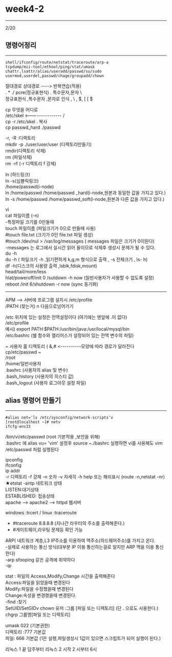 # week4-2
--------------------------------------------


2/20


## 명령어정리   
-------------------------
 ```
shell/ifconfig/route/netstat/traceroute/arp-a   
tcpdump/mii-tool/ethool/ping/stat/umask   
chattr,lsattr/alias/useradd/passwd/su/sudo   
usermod,userdel,passwd/chage/groupadd/chown   
```
절대경로 상대경로   ----> 반복연습(적용)   
.   *       ./  pcre(정규표현식) *.* 특수문자,문자 \   
 정규표현식 ,특수문자 ,문자로 인식 , \ , $, [    \[   \$   

   
cp 무엇을 어디로   
/etc/skel   <---------------     /   
cp -r /etc/skel . 복사   
 cp passwd_hard ./passwd   
   
-r, -R :디렉토리    
mkdir -p ./user/user/user (디렉토리만들기)   
rmdir(디렉토리 삭제)   
rm (파일삭제)   
rm -rf  (-r 디렉토리 f 강제)   
   
   

ln (하드링크)   
ln -s(심볼릭링크)   
/home/passwd(i-node)   
ln /home/passwd /home/passwd _hard(i-node,원본과 동일한 값을 가지고 있다.)   
ln -s /home/passwd /home/passwd_soft(i-node,원본과 다른 값을 가지고 있다.)   
   
vi   
cat 파일이름 (-n)   
-특정파일 크기를 0만들때   
touch 파일이름 (파일크기가 0으로 만들때 사용)   
  #touch file.txt (크기가 0인 file.txt 파일 생성)   
  #touch /dev/nul > /var/log/messages ( messages 파일은 크기가 0이된다)   
  -messages 는 로그에서 실시간 읽어 들이므로  삭제후 생성시 문제가 될 수 있다.   
du -h   
du -h ( 파일크기 -h ,읽기편하게 k,g,m 형식으로 출력 , -s 전체크기 , ls- h)   
df -h(디스크의 사용량 출력 ,lsblk,fdisk,mount)   
head/tail/more/less   
hlat/poweroff/init 0 /sutdown -h now (일반사용자가 사용할 수 없도록 설정)   
reboot /init 6/shutdown -r now (sync 동기화)   


-----------------------------------------------------
APM --> 서버에 프로그램 설치시 /etc/profile   
/PATH (찾는거) n 다음으로넘어가기   
   
/etc 위치에 있는 설정은 전역설정이다 (여기에는 맨앞에 .이 없다)   
/etc/profile   
예시) export PATH:$PATH:/usr/bin/java:/usr/local/mysql/bin   
/etc/bashrc (쉘 함수와 앨리어스가  설정되어 있는 전역 변수의 파일)   
   

~ 사용자 홈 디렉토리  ( &,#  <----------모양에 따라 경로가 달라진다 cp/etc/passwd ~   
/root   
/home/일반사용자   
.bashrc (사용자의 alias 및 변수)   
.bash_history (사용자의 히스티 값)   
.bash_logout (사용자 로그아웃 설정 파일)   
   
## alias 명령어 만들기   
------------------------------------------------------------------
```
#alias net='ls /etc/sysconfig/network-scripts'v
[root@localhost ~]# netv
ifcfg-ens33   
````
   
/bin/vi/etc/passwd (root 기본적용 ,보안을 위해)   
.bashrc 에 alias vu= 'vim' 설정후 source ~./bashrc 실행하면 vi를 사용해도 vim /etc/passwd 처럼 실행된다   
   
ipconfig   
ifconfig   
ip addr   
-r 디렉토리 -f 강제 -n 숫자 -v 자세히 -h help 또는 해쉬표시 (route -n,netstat -nr)   
★etstat -antp 네트워크 상태   
LISTEN:대기상태   
ESTABLISHED: 접송상태   
apache --> apache2 --> httpd 웹서버      
   

windows :trcert / linux :traceroute   
- #traceroute 8.8.8.8 (지나간 라우터의 주소를 출력해준다.)   
- #게이트웨이,라우팅 문제등 확인 가능   
   
ARP( 네트워크 계층,L3 IP주소를 이용하여 맥주소(하드웨어주소)를 가지고 온다.   
 -실제로 사용하는 통신 방식(대부분 IP 이용 통신하는걸로 알지만 ARP 맥을 이용 통신한다)   
 -arp sfooping 같은 공격에 취약하다   
 -ip    
   
stat : 파일의  Access,Modify,Change 시간을 출력해준다   
Access:파일을 읽었을때 변경된다   
Modify:파일을 수정했을때 변경된다   
Change:속성을 변경했을때 변경된다.   
-find :찾기   
SetUID/SetGIDv
chown 유저 :그룹 [파일 또는 디렉토리] (단 . 으로도 사용한다.)   
chgrp 그룹명[파일 또는 디렉토리]   
   
umask 022 (기본권한)   
디렉토리 :777 기본값   
파일: 666        기본값    (1은 실행,파일생성시 1값이 있으면 스크립트가 되어 실행이 된다.)   



리눅스 1 끝 담주부터 리눅스 2 시작
2 시부터 6시


